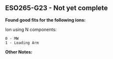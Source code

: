 ## ESO265-G23 - Not yet complete
**Found good fits for the following ions:**

Ion using N components:
```
0 - MW
1 - Leading Arm
```


**Other Notes:**

